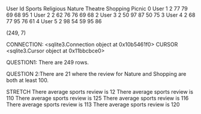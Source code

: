   User Id  Sports  Religious  Nature  Theatre  Shopping  Picnic
0  User 1       2         77      79       69        68      95
1  User 2       2         62      76       76        69      68
2  User 3       2         50      97       87        50      75
3  User 4       2         68      77       95        76      61
4  User 5       2         98      54       59        95      86

(249, 7)

CONNECTION: <sqlite3.Connection object at 0x10b5461f0>
CURSOR <sqlite3.Cursor object at 0x11bbcbce0>

QUESTION1: There are 249 rows. 

QUESTION 2:There are 21 where the review for Nature and Shopping are both at least 100.

STRETCH
There average sports review is 12
There average sports review is 110
There average sports review is 125
There average sports review is 116
There average sports review is 113
There average sports review is 120